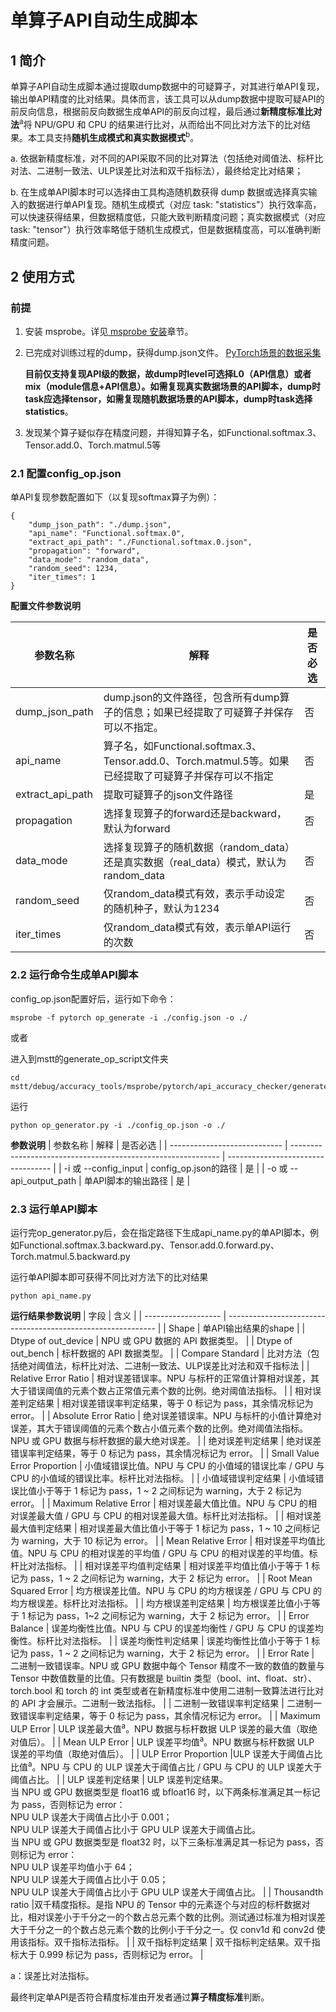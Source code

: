 # 单算子API自动生成脚本

## 1 简介

单算子API自动生成脚本通过提取dump数据中的可疑算子，对其进行单API复现，输出单API精度的比对结果。具体而言，该工具可以从dump数据中提取可疑API的前反向信息，根据前反向数据生成单API的前反向过程，最后通过**新精度标准比对法**<sup>a</sup>将 NPU/GPU 和 CPU 的结果进行比对，从而给出不同比对方法下的比对结果。本工具支持**随机生成模式和真实数据模式**<sup>b</sup>。

a. 依据新精度标准，对不同的API采取不同的比对算法（包括绝对阈值法、标杆比对法、二进制一致法、ULP误差比对法和双千指标法），最终给定比对结果；

b. 在生成单API脚本时可以选择由工具构造随机数获得 dump 数据或选择真实输入的数据进行单API复现。随机生成模式（对应 task: "statistics"）执行效率高，可以快速获得结果，但数据精度低，只能大致判断精度问题；真实数据模式（对应 task: "tensor"）执行效率略低于随机生成模式，但是数据精度高，可以准确判断精度问题。

## 2 使用方式

### 前提
1. 安装 msprobe。详见[ msprobe 安装](./01.installation.md)章节。
2. 已完成对训练过程的dump，获得dump.json文件。
   [PyTorch场景的数据采集](https://gitee.com/ascend/mstt/blob/master/debug/accuracy_tools/msprobe/docs/05.data_dump_PyTorch.md)
   
   **目前仅支持复现API级的数据，故dump时level可选择L0（API信息）或者mix（module信息+API信息）。如需复现真实数据场景的API脚本，dump时task应选择tensor，如需复现随机数据场景的API脚本，dump时task选择statistics**。
3. 发现某个算子疑似存在精度问题，并得知算子名，如Functional.softmax.3、Tensor.add.0、Torch.matmul.5等

### 2.1 配置config_op.json
单API复现参数配置如下（以复现softmax算子为例）：
```
{
    "dump_json_path": "./dump.json",
    "api_name": "Functional.softmax.0",
    "extract_api_path": "./Functional.softmax.0.json",
    "propagation": "forward", 
    "data_mode": "random_data", 
    "random_seed": 1234, 
    "iter_times": 1
}
```
**配置文件参数说明**

   | 参数名称                     | 解释                                                         | 是否必选                           |
   | ---------------------------- | ------------------------------------------------------------ | ---------------------------------- |
   | dump_json_path   | dump.json的文件路径，包含所有dump算子的信息；如果已经提取了可疑算子并保存可以不指定。                                   | 否                                 |
   | api_name             | 算子名，如Functional.softmax.3、Tensor.add.0、Torch.matmul.5等。如果已经提取了可疑算子并保存可以不指定                            | 否                                 |
   | extract_api_path               | 提取可疑算子的json文件路径 | 是                                 |
   | propagation | 选择复现算子的forward还是backward，默认为forward                                                | 否                                 |
   | data_mode                 | 选择复现算子的随机数据（random_data）还是真实数据（real_data）模式，默认为random_data           | 否                                 |
   | random_seed | 仅random_data模式有效，表示手动设定的随机种子，默认为1234 | 否 |
   | iter_times             | 仅random_data模式有效，表示单API运行的次数 | 否                                 |

 ### 2.2 运行命令生成单API脚本
config_op.json配置好后，运行如下命令：
```
msprobe -f pytorch op_generate -i ./config.json -o ./
```
或者

进入到mstt的generate_op_script文件夹
```
cd mstt/debug/accuracy_tools/msprobe/pytorch/api_accuracy_checker/generate_op_script
```
运行
```
python op_generator.py -i ./config_op.json -o ./
```
**参数说明**
   | 参数名称                     | 解释                                                         | 是否必选                           |
   | ---------------------------- | ------------------------------------------------------------ | ---------------------------------- |
   | -i 或 --config_input   | config_op.json的路径                                   | 是                                 |
   | -o 或 --api_output_path             | 单API脚本的输出路径                            | 是                                 |
 
 ### 2.3 运行单API脚本
 运行完op_generator.py后，会在指定路径下生成api_name.py的单API脚本，例如Functional.softmax.3.backward.py、Tensor.add.0.forward.py、Torch.matmul.5.backward.py

运行单API脚本即可获得不同比对方法下的比对结果
```
python api_name.py
```

**运行结果参数说明**
| 字段                | 含义                                                         |
| ------------------- | ------------------------------------------------------------ |
| Shape            | 单API输出结果的shape       |
| Dtype of out_device         | NPU 或 GPU 数据的 API 数据类型。                                      |
| Dtype of out_bench        |   标杆数据的 API 数据类型。    |
| Compare Standard               |  比对方法（包括绝对阈值法，标杆比对法、二进制一致法、ULP误差比对法和双千指标法          |
| Relative Error Ratio          | 相对误差错误率。NPU 与标杆的正常值计算相对误差，其大于错误阈值的元素个数占正常值元素个数的比例。绝对阈值法指标。       |
| 相对误差判定结果         | 相对误差错误率判定结果，等于 0 标记为 pass，其余情况标记为 error。 |
| Absolute Error Ratio        | 绝对误差错误率。NPU 与标杆的小值计算绝对误差，其大于错误阈值的元素个数占小值元素个数的比例。绝对阈值法指标。NPU 或 GPU 数据与标杆数据的最大绝对误差。   |
| 绝对误差判定结果         | 绝对误差错误率判定结果，等于 0 标记为 pass，其余情况标记为 error。 |
| Small Value Error Proportion            | 小值域错误比值。NPU 与 CPU 的小值域的错误比率 / GPU 与 CPU 的小值域的错误比率。标杆比对法指标。 |
| 小值域错误判定结果       | 小值域错误比值小于等于 1 标记为 pass，1 ~ 2 之间标记为 warning，大于 2 标记为 error。 |
| Maximum Relative Error           | 相对误差最大值比值。NPU 与 CPU 的相对误差最大值 / GPU 与 CPU 的相对误差最大值。标杆比对法指标。 |
| 相对误差最大值判定结果   | 相对误差最大值比值小于等于 1 标记为 pass，1 ~ 10 之间标记为 warning，大于 10 标记为 error。 |
| Mean Relative Error            | 相对误差平均值比值。NPU 与 CPU 的相对误差的平均值 / GPU 与 CPU 的相对误差的平均值。标杆比对法指标。 |
| 相对误差平均值判定结果   | 相对误差平均值比值小于等于 1 标记为 pass，1 ~ 2 之间标记为 warning，大于 2 标记为 error。 |
| Root Mean Squared Error    | 均方根误差比值。NPU 与 CPU 的均方根误差 / GPU 与 CPU 的均方根误差。标杆比对法指标。 |
| 均方根误差判定结果       | 均方根误差比值小于等于 1 标记为 pass，1~2 之间标记为 warning，大于 2 标记为 error。 |
| Error Balance    | 误差均衡性比值。NPU 与 CPU 的误差均衡性 / GPU 与 CPU 的误差均衡性。标杆比对法指标。 |
| 误差均衡性判定结果       | 误差均衡性比值小于等于 1 标记为 pass，1 ~ 2 之间标记为 warning，大于 2 标记为 error。 |
| Error Rate    | 二进制一致错误率。NPU 或 GPU 数据中每个 Tensor 精度不一致的数值的数量与 Tensor 中数值数量的比值。只有数据是 builtin 类型（bool、int、float、str）、torch.bool 和 torch 的 int 类型或者在新精度标准中使用二进制一致算法进行比对的 API 才会展示。二进制一致法指标。 |
| 二进制一致错误率判定结果 | 二进制一致错误率判定结果，等于 0 标记为 pass，其余情况标记为 error。 |
| Maximum ULP Error    | ULP 误差最大值<sup>a</sup>。NPU 数据与标杆数据 ULP 误差的最大值（取绝对值后）。 |
| Mean ULP Error    | ULP 误差平均值<sup>a</sup>。NPU 数据与标杆数据 ULP 误差的平均值（取绝对值后）。 |
| ULP Error Proportion    |ULP 误差大于阈值占比比值<sup>a</sup>。NPU 与 CPU 的 ULP 误差大于阈值占比 / GPU 与 CPU 的 ULP 误差大于阈值占比。 |
| ULP 误差判定结果          | ULP 误差判定结果。<br/>     当 NPU 或 GPU 数据类型是 float16 或 bfloat16 时，以下两条标准满足其一标记为 pass，否则标记为 error：<br>          NPU ULP 误差大于阈值占比小于 0.001；<br/>          NPU ULP 误差大于阈值占比小于 GPU ULP 误差大于阈值占比。<br/>     当 NPU 或 GPU 数据类型是 float32 时，以下三条标准满足其一标记为 pass，否则标记为 error：<br/>          NPU ULP 误差平均值小于 64；<br/>          NPU ULP 误差大于阈值占比小于 0.05；<br/>          NPU ULP 误差大于阈值占比小于 GPU ULP 误差大于阈值占比。 |
| Thousandth ratio    |双千精度指标。是指 NPU 的 Tensor 中的元素逐个与对应的标杆数据对比，相对误差小于千分之一的个数占总元素个数的比例。测试通过标准为相对误差大于千分之一的个数占总元素个数的比例小于千分之一。仅 conv1d 和 conv2d 使用该指标。双千指标法指标。 |
| 双千指标判定结果         | 双千指标判定结果。双千指标大于 0.999 标记为 pass，否则标记为 error。 |

a：误差比对法指标。

最终判定单API是否符合精度标准由开发者通过**算子精度标准**判断。